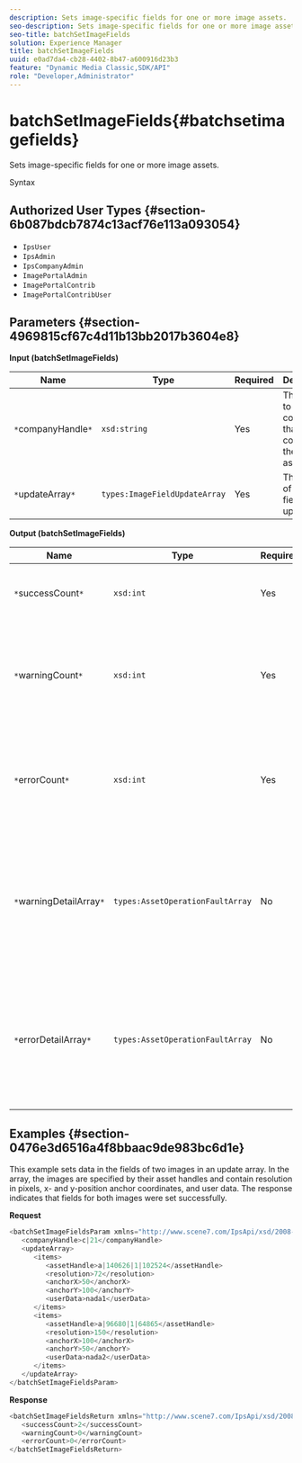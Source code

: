```yaml
---
description: Sets image-specific fields for one or more image assets.
seo-description: Sets image-specific fields for one or more image assets.
seo-title: batchSetImageFields
solution: Experience Manager
title: batchSetImageFields
uuid: e0ad7da4-cb28-4402-8b47-a600916d23b3
feature: "Dynamic Media Classic,SDK/API"
role: "Developer,Administrator"
---
```


# batchSetImageFields{#batchsetimagefields}

Sets image-specific fields for one or more image assets.

 Syntax 

## Authorized User Types {#section-6b087bdcb7874c13acf76e113a093054}

* `IpsUser` 
* `IpsAdmin` 
* `IpsCompanyAdmin` 
* `ImagePortalAdmin` 
* `ImagePortalContrib` 
* `ImagePortalContribUser`

## Parameters {#section-4969815cf67c4d11b13bb2017b3604e8}

**Input (batchSetImageFields)** 

|  Name  | Type  | Required  | Description  |
|---|---|---|---|
|  `*`companyHandle`*`  | `xsd:string`  | Yes  | The handle to the company that contains the image assets.  |
|  `*`updateArray`*`  | `types:ImageFieldUpdateArray`  | Yes  | The array of image field updates.  |

**Output (batchSetImageFields)** 

|  Name  | Type  | Required  | Description  |
|---|---|---|---|
|  `*`successCount`*`  | `xsd:int`  | Yes  | The number of successfully set image fields.  |
|  `*`warningCount`*`  | `xsd:int`  | Yes  | The number of warnings generated when the operation attempted to set the image fields.  |
|  `*`errorCount`*`  | `xsd:int`  | Yes  | The number of errors generated when the operation attempted to set the image fields.  |
|  `*`warningDetailArray`*`  | `types:AssetOperationFaultArray`  | No  | The array of details associated with the assets that generated warnings when the operation attempted to apply the updates.  |
|  `*`errorDetailArray`*`  | `types:AssetOperationFaultArray`  | No  | The array of details associated with the assets that generated errors when the operation attempted to apply the updates.  |

## Examples {#section-0476e3d6516a4f8bbaac9de983bc6d1e}

This example sets data in the fields of two images in an update array. In the array, the images are specified by their asset handles and contain resolution in pixels, x- and y-position anchor coordinates, and user data. The response indicates that fields for both images were set successfully.

**Request** 

```java
<batchSetImageFieldsParam xmlns="http://www.scene7.com/IpsApi/xsd/2008-01-15">
   <companyHandle>c|21</companyHandle>
   <updateArray>
      <items>
         <assetHandle>a|140626|1|102524</assetHandle>
         <resolution>72</resolution>
         <anchorX>50</anchorX>
         <anchorY>100</anchorY>
         <userData>nada1</userData>
      </items>
      <items>
         <assetHandle>a|96680|1|64865</assetHandle>
         <resolution>150</resolution>
         <anchorX>100</anchorX>
         <anchorY>50</anchorY>
         <userData>nada2</userData>
      </items>
   </updateArray>
</batchSetImageFieldsParam>
```

**Response** 

```java
<batchSetImageFieldsReturn xmlns="http://www.scene7.com/IpsApi/xsd/2008-01-15">
   <successCount>2</successCount>
   <warningCount>0</warningCount>
   <errorCount>0</errorCount>
</batchSetImageFieldsReturn>
```

